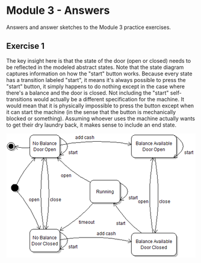 # Module 3 - Answers

Answers and answer sketches to the Module 3 practice exercises.

## Exercise 1

The key insight here is that the state of the door (open or closed) needs to be reflected in the modeled abstract states. Note that the state diagram captures information on how the "start" button works. Because every state has a transition labeled "start", it means it's always possible to press the "start" button, it simply happens to do nothing except in the case where there's a balance and the door is closed. Not including the "start" self-transitions would actually be a different specification for the machine. It would mean that it is physically impossible to press the button except when it can start the machine (in the sense that the button is mechanically blocked or something). Assuming whoever uses the machine actually wants to get their dry laundry back, it makes sense to include an end state.

![](m03-1a.png)
